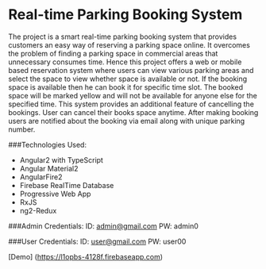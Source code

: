 # Real-time Parking Booking System

The project is a smart real-time parking booking system that provides customers an easy way of reserving a parking space online. It overcomes the problem of finding a parking space in commercial areas that unnecessary consumes time. Hence this project offers a web or mobile based reservation system where users can view various parking areas and select the space to view whether space is available or not. If the booking space is available then he can book it for specific time slot. The booked space will be marked yellow and will not be available for anyone else for the specified time. This system provides an additional feature of cancelling the bookings. User can cancel their books space anytime. After making booking users are notified about the booking via email along with unique parking number.


###Technologies Used:
* Angular2 with TypeScript
* Angular Material2
* AngularFire2
* Firebase RealTime Database
* Progressive Web App
* RxJS
* ng2-Redux


###Admin Credentials: 
ID: admin@gmail.com 
PW: admin0


###User Credentials: 
ID: user@gmail.com
PW: user00


[Demo] (https://l1opbs-4128f.firebaseapp.com)
